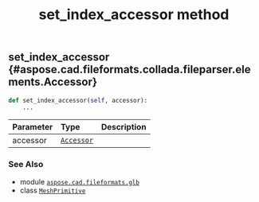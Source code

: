 ﻿---
title: set_index_accessor method
second_title: Aspose.CAD for Python via .NET API References
description: 
type: docs
weight: 80
url: /python-net/aspose.cad.fileformats.glb/meshprimitive/set_index_accessor/
is_root: false
---

## set_index_accessor {#aspose.cad.fileformats.collada.fileparser.elements.Accessor}





```python
def set_index_accessor(self, accessor):
    ...
```


| Parameter | Type | Description |
| :- | :- | :- |
| accessor | [`Accessor`](/cad/python-net/aspose.cad.fileformats.glb/accessor) |  |



### See Also
* module [`aspose.cad.fileformats.glb`](../../)
* class [`MeshPrimitive`](/cad/python-net/aspose.cad.fileformats.glb/meshprimitive)
